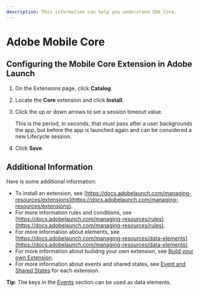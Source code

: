 ```yaml
---
description: This information can help you understand SDK Core.
---
```


# Adobe Mobile Core

## Configuring the Mobile Core Extension in Adobe Launch

1. On the Extensions page, click **Catalog**.
2. Locate the **Core** extension and click **Install**.  
3. Click the up or down arrows to set a session timeout value.

   This is the period, in seconds, that must pass after a user backgrounds the app, but before the app is launched again and can be considered a new Lifecycle session.

4. Click **Save**.

## Additional Information

Here is some additional information:

* To install an extension, see [https://docs.adobelaunch.com/managing-resources/extensions](https://docs.adobelaunch.com/managing-resources/extensions).
* For more information rules and conditions, see [https://docs.adobelaunch.com/managing-resources/rules](https://docs.adobelaunch.com/managing-resources/rules).
* For more information about elements, see [https://docs.adobelaunch.com/managing-resources/data-elements](https://docs.adobelaunch.com/managing-resources/data-elements).
* For more information about builidng your own extension, see [Build your own Extension](../../../extension-reference/mobile/build-your-own-extension/).  
* For more information about events and shared states, see [Event and Shared States](../../../extension-reference/mobile/build-your-own-extension/events/) for each extension.

**Tip**: The keys in the [Events](../../../extension-reference/mobile/build-your-own-extension/events/) section can be used as data elements.

